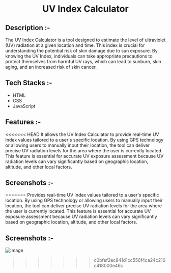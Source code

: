 # <p align="center">UV Index Calculator</p>

## Description :-

The UV Index Calculator is a tool designed to estimate the level of ultraviolet (UV) radiation at a given location and time. This index is crucial for understanding the potential risk of skin damage due to sun exposure. By knowing the UV Index, individuals can take appropriate precautions to protect themselves from harmful UV rays, which can lead to sunburn, skin aging, and an increased risk of skin cancer.

## Tech Stacks :-

- HTML
- CSS
- JavaScript

## Features :-

<<<<<<< HEAD
It allows the UV Index Calculator to provide real-time UV Index values tailored to a user's specific location. By using GPS technology or allowing users to manually input their location, the tool can deliver precise UV radiation levels for the area where the user is currently located. This feature is essential for accurate UV exposure assessment because UV radiation levels can vary significantly based on geographic location, altitude, and other local factors.

## Screenshots :-
=======
Provides real-time UV Index values tailored to a user's specific location. By using GPS technology or allowing users to manually input their location, the tool can deliver precise UV radiation levels for the area where the user is currently located. This feature is essential for accurate UV exposure assessment because UV radiation levels can vary significantly based on geographic location, altitude, and other local factors.

## Screenshots :-

![image](https://github.com/user-attachments/assets/b30d62e6-8da6-46e0-9cee-59ddf1180b69)
>>>>>>> c0bfef2ec841d1cc556f4ca24c210c418000e46c
